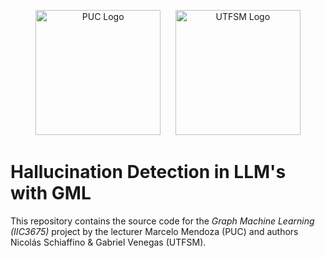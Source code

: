 <p align="center">
  <img src="https://upload.wikimedia.org/wikipedia/commons/8/84/Escudo_de_la_Pontificia_Universidad_Cat%C3%B3lica_de_Chile.svg" width="200" alt="PUC Logo">
  &nbsp;&nbsp;&nbsp;&nbsp;
  <img src="https://upload.wikimedia.org/wikipedia/commons/4/47/Logo_UTFSM.png" width="200" alt="UTFSM Logo">
</p>

# Hallucination Detection in LLM's with GML

This repository contains the source code for the _Graph Machine Learning (IIC3675)_ project by the lecturer Marcelo Mendoza (PUC) and authors Nicolás Schiaffino & Gabriel Venegas (UTFSM).
